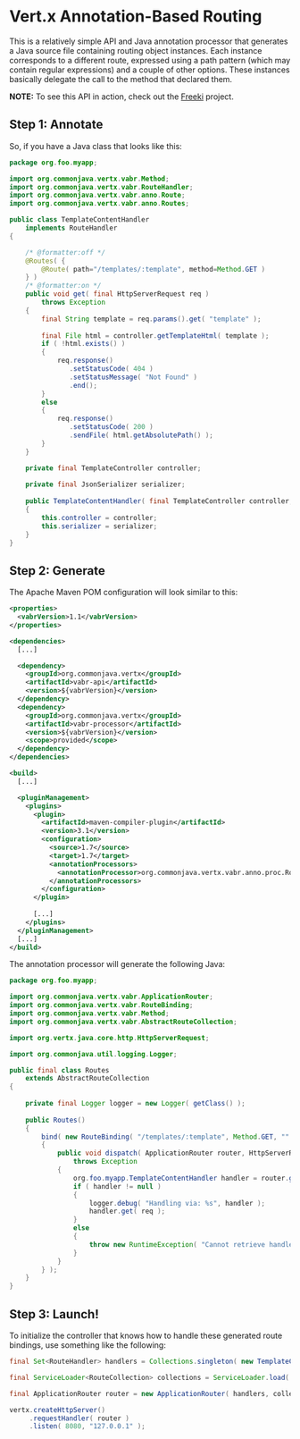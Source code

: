 # Vert.x Annotation-Based Routing

This is a relatively simple API and Java annotation processor that generates a Java source file containing routing object instances. Each instance corresponds to a different route, expressed using a path pattern (which may contain regular expressions) and a couple of other options. These instances basically delegate the call to the method that declared them.

**NOTE:** To see this API in action, check out the [Freeki](https://github.com/jdcasey/freeki) project.

## Step 1: Annotate

So, if you have a Java class that looks like this:

```java
package org.foo.myapp;

import org.commonjava.vertx.vabr.Method;
import org.commonjava.vertx.vabr.RouteHandler;
import org.commonjava.vertx.vabr.anno.Route;
import org.commonjava.vertx.vabr.anno.Routes;

public class TemplateContentHandler
    implements RouteHandler
{

    /* @formatter:off */
    @Routes( {
        @Route( path="/templates/:template", method=Method.GET )
    } )
    /* @formatter:on */
    public void get( final HttpServerRequest req )
        throws Exception
    {
        final String template = req.params().get( "template" );
        
        final File html = controller.getTemplateHtml( template );
        if ( !html.exists() )
        {
            req.response()
               .setStatusCode( 404 )
               .setStatusMessage( "Not Found" )
               .end();
        }
        else
        {
            req.response()
               .setStatusCode( 200 )
               .sendFile( html.getAbsolutePath() );
        }
    }

    private final TemplateController controller;
    
    private final JsonSerializer serializer;
    
    public TemplateContentHandler( final TemplateController controller, final JsonSerializer serializer )
    {
        this.controller = controller;
        this.serializer = serializer;
    }
}
```

## Step 2: Generate

The Apache Maven POM configuration will look similar to this:

```xml
<properties>
  <vabrVersion>1.1</vabrVersion>
</properties>

<dependencies>
  [...]

  <dependency>
    <groupId>org.commonjava.vertx</groupId>
    <artifactId>vabr-api</artifactId>
    <version>${vabrVersion}</version>
  </dependency>
  <dependency>
    <groupId>org.commonjava.vertx</groupId>
    <artifactId>vabr-processor</artifactId>
    <version>${vabrVersion}</version>
    <scope>provided</scope>
  </dependency>
</dependencies>

<build>
  [...]

  <pluginManagement>
    <plugins>
      <plugin>
        <artifactId>maven-compiler-plugin</artifactId>
        <version>3.1</version>
        <configuration>
          <source>1.7</source>
          <target>1.7</target>
          <annotationProcessors>
            <annotationProcessor>org.commonjava.vertx.vabr.anno.proc.RoutingAnnotationProcessor</annotationProcessor>
          </annotationProcessors>
        </configuration>
      </plugin>
    
      [...]
    </plugins>
  </pluginManagement>
  [...]
</build>
```

The annotation processor will generate the following Java:

```java
package org.foo.myapp;

import org.commonjava.vertx.vabr.ApplicationRouter;
import org.commonjava.vertx.vabr.RouteBinding;
import org.commonjava.vertx.vabr.Method;
import org.commonjava.vertx.vabr.AbstractRouteCollection;

import org.vertx.java.core.http.HttpServerRequest;

import org.commonjava.util.logging.Logger;

public final class Routes
    extends AbstractRouteCollection
{
  
    private final Logger logger = new Logger( getClass() );
    
    public Routes()
    {
        bind( new RouteBinding( "/templates/:template", Method.GET, "" )
        {
            public void dispatch( ApplicationRouter router, HttpServerRequest req )
                throws Exception
            {
                org.foo.myapp.TemplateContentHandler handler = router.getResourceInstance( org.foo.myapp.TemplateContentHandler.class );
                if ( handler != null )
                {
                    logger.debug( "Handling via: %s", handler );
                    handler.get( req );
                }
                else
                {
                    throw new RuntimeException( "Cannot retrieve handler instance for: '/templates/:template' using method: 'GET'" );
                } 
            }
        } );
    }
}
```

## Step 3: Launch!

To initialize the controller that knows how to handle these generated route bindings, use something like the following:

```java
final Set<RouteHandler> handlers = Collections.singleton( new TemplateContentHandler( new TemplateController( store, config ), serializer ) );

final ServiceLoader<RouteCollection> collections = ServiceLoader.load( RouteCollection.class );

final ApplicationRouter router = new ApplicationRouter( handlers, collections );

vertx.createHttpServer()
     .requestHandler( router )
     .listen( 8080, "127.0.0.1" );
```
